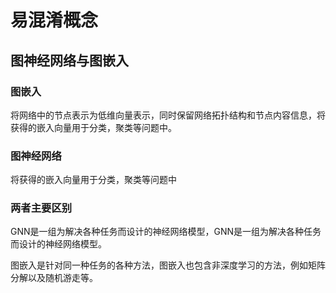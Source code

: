 # 易混淆概念

## 图神经网络与图嵌入

### **图嵌入**

将网络中的节点表示为低维向量表示，同时保留网络拓扑结构和节点内容信息，将获得的嵌入向量用于分类，聚类等问题中。

### **图神经网络**

将获得的嵌入向量用于分类，聚类等问题中

### **两者主要区别**

GNN是一组为解决各种任务而设计的神经网络模型，GNN是一组为解决各种任务而设计的神经网络模型。

图嵌入是针对同一种任务的各种方法，图嵌入也包含非深度学习的方法，例如矩阵分解以及随机游走等。

